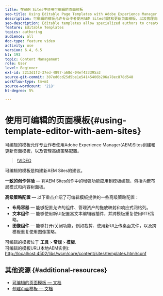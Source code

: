 ```yaml
---
title: 在AEM Sites中使用可编辑的页面模板
seo-title: Using Editable Page Templates with Adobe Experience Manager Sites
description: 可编辑的模板允许专业作者使用AEM Sites创建和更新页面模板，以及管理高级策略配置。
seo-description: Editable templates allow specialized authors to create and update page templates and manage advanced policy configurations with Adobe Experience Manager Sites.
feature: Editable Templates
topics: authoring
audience: all
doc-type: feature video
activity: use
version: 6.4, 6.5
kt: 193
topic: Content Management
role: User
level: Beginner
exl-id: 2213d1f2-37ed-4897-a68d-04ef423395a3
source-git-commit: 307ed6cd25d5be1e54145406b206a78ec878d548
workflow-type: tm+mt
source-wordcount: '218'
ht-degree: 5%

---
```


# 使用可编辑的页面模板{#using-template-editor-with-aem-sites}

可编辑的模板允许专业作者使用Adobe Experience Manager(AEM)Sites创建和更新页面模板，以及管理高级策略配置。

>[!VIDEO](https://video.tv.adobe.com/v/326784/?quality=12&learn=on)

可编辑的模板是构建新AEM Sites的建议。

**一致的创作体验**  — 将AEM Sites创作中的增强功能应用到模板编辑，包括内嵌布局模式和内容树面板。

**高级策略配置**  — 以下重点介绍了可编辑模板提供的一些高级策略配置：

* **布局容器**  — 能够配置允许的组件、管理资产的拖放映射和响应式网格列。
* **文本组件**  — 能够使用新UI配置富文本编辑器插件，并跨模板重复使用RTE策略。
* **图像组件**  — 能够打开/关闭功能，例如裁剪、使用新UI上传桌面文件，以及跨模板重复使用图像策略。

可编辑的模板位于 **工具** `>` **常规** `>` **模板**.\
可编辑的模板URL(本地AEM实例): [http://localhost:4502/libs/wcm/core/content/sites/templates.html/conf](http://localhost:4502/libs/wcm/core/content/sites/templates.html/conf)

## 其他资源 {#additional-resources}

* [可编辑的页面模板 — 文档](https://experienceleague.adobe.com/docs/experience-manager-65/developing/platform/templates/page-templates-editable.html)
* [创建页面模板 — 文档](https://experienceleague.adobe.com/docs/experience-manager-65/authoring/siteandpage/templates.html)

